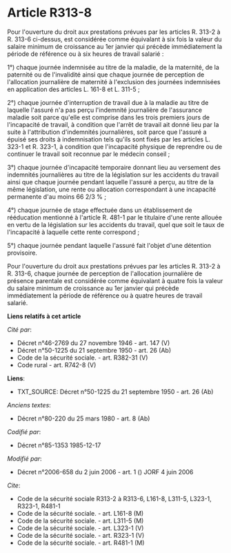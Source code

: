 # Article R313-8

Pour l'ouverture du droit aux prestations prévues par les articles R. 313-2 à R. 313-6 ci-dessus, est considérée comme
équivalant à six fois la valeur du salaire minimum de croissance au 1er janvier qui précède immédiatement la période de
référence ou à six heures de travail salarié :

1°) chaque journée indemnisée au titre de la maladie, de la maternité, de la paternité ou de l'invalidité ainsi que chaque
journée de perception de l'allocation journalière de maternité à l'exclusion des journées indemnisées en application des
articles L. 161-8 et L. 311-5 ;

2°) chaque journée d'interruption de travail due à la maladie au titre de laquelle l'assuré n'a pas perçu l'indemnité
journalière de l'assurance maladie soit parce qu'elle est comprise dans les trois premiers jours de l'incapacité de travail,
à condition que l'arrêt de travail ait donné lieu par la suite à l'attribution d'indemnités journalières, soit parce que
l'assuré a épuisé ses droits à indemnisation tels qu'ils sont fixés par les articles L. 323-1 et R. 323-1, à condition que
l'incapacité physique de reprendre ou de continuer le travail soit reconnue par le médecin conseil ; 

3°) chaque journée d'incapacité temporaire donnant lieu au versement des indemnités journalières au titre de la législation
sur les accidents du travail ainsi que chaque journée pendant laquelle l'assuré a perçu, au titre de la même législation, une
rente ou allocation correspondant à une incapacité permanente d'au moins 66 2/3 % ; 

4°) chaque journée de stage effectuée dans un établissement de rééducation mentionné à l'article R. 481-1 par le titulaire
d'une rente allouée en vertu de la législation sur les accidents du travail, quel que soit le taux de l'incapacité à laquelle
cette rente correspond ; 

5°) chaque journée pendant laquelle l'assuré fait l'objet d'une détention provisoire. 

Pour l'ouverture du droit aux prestations prévues par les articles R. 313-2 à R. 313-6, chaque journée de perception de
l'allocation journalière de présence parentale est considérée comme équivalant à quatre fois la valeur du salaire minimum de
croissance au 1er janvier qui précède immédiatement la période de référence ou à quatre heures de travail salarié.

**Liens relatifs à cet article**

_Cité par_:

  - Décret n°46-2769 du 27 novembre 1946 - art. 147 (V)
  - Décret n°50-1225 du 21 septembre 1950 - art. 26 (Ab)
  - Code de la sécurité sociale. - art. R382-31 (V)
  - Code rural - art. R742-8 (V)

**Liens**:

  - TXT_SOURCE: Décret n°50-1225 du 21 septembre 1950 - art. 26 (Ab)

_Anciens textes_:

  - Décret n°80-220 du 25 mars 1980 - art. 8 (Ab)

_Codifié par_:

  - Décret n°85-1353 1985-12-17

_Modifié par_:

  - Décret n°2006-658 du 2 juin 2006 - art. 1 () JORF 4 juin 2006

_Cite_:

  - Code de la sécurité sociale R313-2 à R313-6, L161-8, L311-5, L323-1, R323-1, R481-1
  - Code de la sécurité sociale. - art. L161-8 (M)
  - Code de la sécurité sociale. - art. L311-5 (M)
  - Code de la sécurité sociale. - art. L323-1 (V)
  - Code de la sécurité sociale. - art. R323-1 (V)
  - Code de la sécurité sociale. - art. R481-1 (M)
